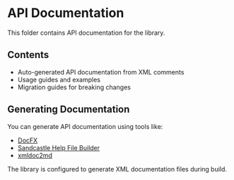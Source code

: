 # API Documentation

This folder contains API documentation for the library.

## Contents

-   Auto-generated API documentation from XML comments
-   Usage guides and examples
-   Migration guides for breaking changes

## Generating Documentation

You can generate API documentation using tools like:

-   [DocFX](https://dotnet.github.io/docfx/)
-   [Sandcastle Help File Builder](https://github.com/EWSoftware/SHFB)
-   [xmldoc2md](https://github.com/loxsmoke/mddox)

The library is configured to generate XML documentation files during build.

